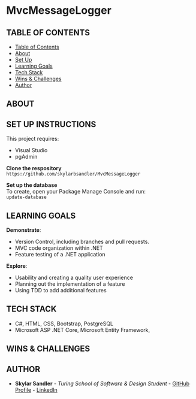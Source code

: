 # MvcMessageLogger

## TABLE OF CONTENTS
- [Table of Contents](#table-of-contents)
- [About](#about)
- [Set Up](#set-up-instructions)
- [Learning Goals](#learning-goals)
- [Tech Stack](#tech-stack)
- [Wins & Challenges](#wins-and-challenges)
- [Author](#author)
  
## ABOUT

## SET UP INSTRUCTIONS
This project requires:
- Visual Studio
- pgAdmin
  
**Clone the respository** <br>
`https://github.com/skylarbsandler/MvcMessageLogger`

**Set up the database** <br>
To create, open your Package Manage Console and run: <br>
`update-database`

## LEARNING GOALS
**Demonstrate**:
- Version Control, including branches and pull requests.
- MVC code organization within .NET
- Feature testing of a .NET application
  
**Explore**:
- Usability and creating a quality user experience
- Planning out the implementation of a feature
- Using TDD to add additional features

## TECH STACK
- C#, HTML, CSS, Bootstrap, PostgreSQL
- Microsoft ASP .NET Core, Microsoft Entity Framework, 

## WINS & CHALLENGES

## AUTHOR
- **Skylar Sandler** - *Turing School of Software & Design Student* - [GitHub Profile](https://github.com/skylarbsandler) - [LinkedIn](https://www.linkedin.com/in/skylarbsandler/)




